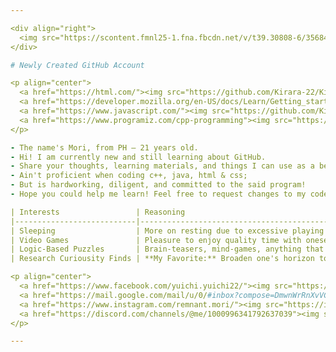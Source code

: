 ```yaml
---

<div align="right">
  <img src="https://scontent.fmnl25-1.fna.fbcdn.net/v/t39.30808-6/356842120_1889117164807255_2348420687994521295_n.jpg?_nc_cat=105&ccb=1-7&_nc_sid=5f2048&_nc_eui2=AeETEuOKmhlw4kIKVSFN0cFXOuDOAZEeyks64M4BkR7KS0UcrCFD2hU45j3RZaZap1z0MV10q1-nXnXJ51PSSqvF&_nc_ohc=r6ILXYDXjtsAX86ZaEv&_nc_oc=AQkfXOYiwfZDxznHgF2vAQPaK1vm0gOrJ0p-YOsiDkmM3Q1dmAiJ4nAvpZsowNi0FLo&_nc_ht=scontent.fmnl25-1.fna&oh=00_AfCdI0uBWef7u9kknGWZwF07Lr23ggH4rHVFjIMfPZOYLg&oe=654D12D4" width="350" height="350" align="right">
</div>

# Newly Created GitHub Account

<p align="center">
  <a href="https://html.com/"><img src="https://github.com/Kirara-22/Kirara-22/blob/main/images/icons8-html-48%20(1).png?raw=true" alt="HTML"></a>
  <a href="https://developer.mozilla.org/en-US/docs/Learn/Getting_started_with_the_web/CSS_basics"><img src="https://github.com/Kirara-22/Kirara-22/blob/main/images/icons8-css-48%20(1).png?raw=true" alt="CSS"></a>
  <a href="https://www.javascript.com/"><img src="https://github.com/Kirara-22/Kirara-22/blob/main/images/icons8-javascript-48%20(1).png?raw=true" alt="JavaScript"></a>
  <a href="https://www.programiz.com/cpp-programming"><img src="https://github.com/Kirara-22/Kirara-22/blob/main/images/icons8-c-plus-plus-48.png?raw=true" alt="C++"></a>
</p> 

- The name's Mori, from PH — 21 years old.
- Hi! I am currently new and still learning about GitHub.
- Share your thoughts, learning materials, and things I can use as a beginner!
- Ain't proficient when coding c++, java, html & css;
- But is hardworking, diligent, and committed to the said program!
- Hope you could help me learn! Feel free to request changes to my codes too! I know they aren't organized hehe 🤗

| Interests                 | Reasoning                                                                                                      |
|---------------------------|----------------------------------------------------------------------------------------------------------------|
| Sleeping                  | More on resting due to excessive playing or coding, either way, both are harmful to the eyes.               |
| Video Games               | Pleasure to enjoy quality time with oneself without a care in the world; prioritizing one's mental health. |
| Logic-Based Puzzles       | Brain-teasers, mind-games, anything that utilizes critical thinking to solve puzzles.                        |
| Research Curiousity Finds | **My Favorite:** Broaden one's horizon towards something you're unsure of; research makes it possible to look at different facts and perspectives toward life. |

<p align="center">
  <a href="https://www.facebook.com/yuichi.yuichi22/"><img src="https://img.icons8.com/?size=48&id=13912&format=png"></a>
  <a href="https://mail.google.com/mail/u/0/#inbox?compose=DmwnWrRnXvVGMHCfFvtjgNplsqnzdlSmDwgwgkqLSTGDZGnPSjpqfcNJhtGjdPCBFxmRLcLbFjkV"><img src="https://img.icons8.com/?size=48&id=P7UIlhbpWzZm&format=png"></a>
  <a href="https://www.instagram.com/remnant.mori/"><img src="https://img.icons8.com/?size=48&id=32323&format=png"></a>
  <a href="https://discord.com/channels/@me/1000996341792637039"><img src="https://img.icons8.com/?size=48&id=30998&format=png"></a>
</p>

---
```

